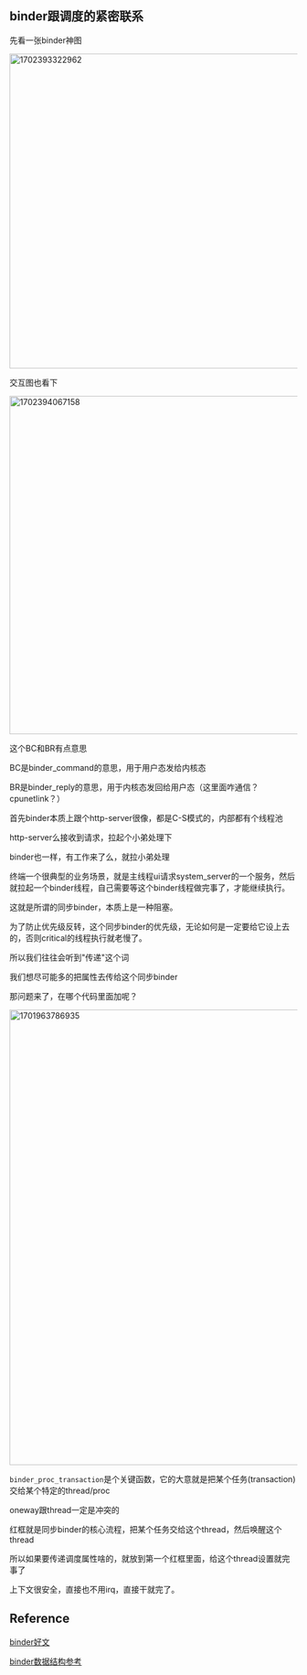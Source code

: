 ## binder跟调度的紧密联系
先看一张binder神图

<img width="551" alt="1702393322962" src="https://github.com/Rust401/OS-kernel-dev-config/assets/31315527/04bcd867-17eb-4370-84a6-6fd914da1686">

交互图也看下

<img width="592" alt="1702394067158" src="https://github.com/Rust401/OS-kernel-dev-config/assets/31315527/1a4f986a-cc55-4ab5-b0b2-1c902b0345f1">

这个BC和BR有点意思

BC是binder_command的意思，用于用户态发给内核态

BR是binder_reply的意思，用于内核态发回给用户态（这里面咋通信？cpunetlink？）




首先binder本质上跟个http-server很像，都是C-S模式的，内部都有个线程池

http-server么接收到请求，拉起个小弟处理下

binder也一样，有工作来了么，就拉小弟处理

终端一个很典型的业务场景，就是主线程ui请求system_server的一个服务，然后就拉起一个binder线程，自己需要等这个binder线程做完事了，才能继续执行。

这就是所谓的同步binder，本质上是一种阻塞。

为了防止优先级反转，这个同步binder的优先级，无论如何是一定要给它设上去的，否则critical的线程执行就老慢了。

所以我们往往会听到"传递"这个词

我们想尽可能多的把属性去传给这个同步binder

那问题来了，在哪个代码里面加呢？

<img width="797" alt="1701963786935" src="https://github.com/Rust401/OS-kernel-dev-config/assets/31315527/1332d65c-a2e7-4321-bb0c-89ee195f4fef">

`binder_proc_transaction`是个关键函数，它的大意就是把某个任务(transaction)交给某个特定的thread/proc

oneway跟thread一定是冲突的

红框就是同步binder的核心流程，把某个任务交给这个thread，然后唤醒这个thread

所以如果要传递调度属性啥的，就放到第一个红框里面，给这个thread设置就完事了

上下文很安全，直接也不用irq，直接干就完了。

## Reference
[binder好文](https://wangkuiwu.github.io/2014/09/01/Binder-Introduce/)

[binder数据结构参考](https://wangkuiwu.github.io/2014/09/02/Binder-Datastruct/)









